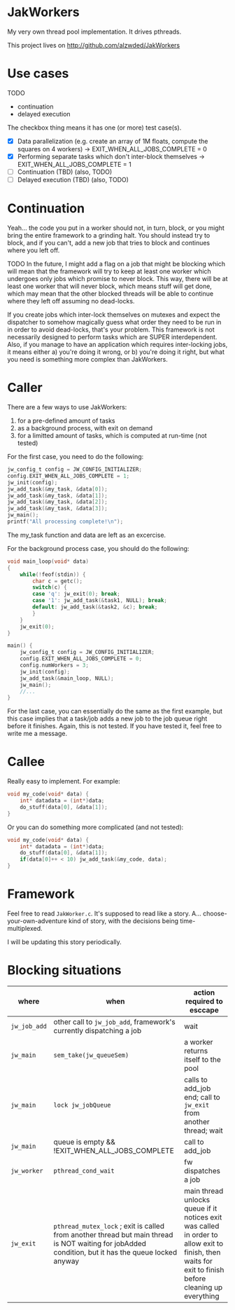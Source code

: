 JakWorkers
==========

My very own thread pool implementation. It drives pthreads.

This project lives on http://github.com/alzwded/JakWorkers

Use cases
=========

TODO

* continuation
* delayed execution

The checkbox thing means it has one (or more) test case(s).

* [x] Data parallelization (e.g. create an array of 1M floats, compute the squares on 4 workers) -> EXIT_WHEN_ALL_JOBS_COMPLETE = 0
* [x] Performing separate tasks which don't inter-block themselves -> EXIT_WHEN_ALL_JOBS_COMPLETE = 1
* [ ] Continuation (TBD) (also, TODO)
* [ ] Delayed execution (TBD) (also, TODO)

Continuation
============

Yeah... the code you put in a worker should not, in turn, block, or you might bring the entire framework to a grinding halt. You should instead try to block, and if you can't, add a new job that tries to block and continues where you left off.

TODO In the future, I might add a flag on a job that might be blocking which will mean that the framework will try to keep at least one worker which undergoes only jobs which promise to never block. This way, there will be at least one worker that will never block, which means stuff will get done, which may mean that the other blocked threads will be able to continue where they left off assuming no dead-locks.

If you create jobs which inter-lock themselves on mutexes and expect the dispatcher to somehow magically guess what order they need to be run in in order to avoid dead-locks, that's your problem. This framework is not necessarily designed to perform tasks which are SUPER interdependent. Also, if you manage to have an application which requires inter-locking jobs, it means either a) you're doing it wrong, or b) you're doing it right, but what you need is something more complex than JakWorkers.

Caller
======

There are a few ways to use JakWorkers:
1. for a pre-defined amount of tasks
2. as a background process, with exit on demand
3. for a limitted amount of tasks, which is computed at run-time (not tested)

For the first case, you need to do the following:
```C
jw_config_t config = JW_CONFIG_INITIALIZER;
config.EXIT_WHEN_ALL_JOBS_COMPLETE = 1;
jw_init(config);
jw_add_task(&my_task, &data[0]);
jw_add_task(&my_task, &data[1]);
jw_add_task(&my_task, &data[2]);
jw_add_task(&my_task, &data[3]);
jw_main();
printf("All processing complete!\n");
```
The my_task function and data are left as an excercise.

For the background process case, you should do the following:
```C
void main_loop(void* data)
{
    while(!feof(stdin)) {
        char c = getc();
        switch(c) {
        case 'q': jw_exit(0); break;
        case '1': jw_add_task(&task1, NULL); break;
        default: jw_add_task(&task2, &c); break;
        }
    }
    jw_exit(0);
}

main() {
    jw_config_t config = JW_CONFIG_INITIALIZER;
    config.EXIT_WHEN_ALL_JOBS_COMPLETE = 0;
    config.numWorkers = 3;
    jw_init(config);
    jw_add_task(&main_loop, NULL);
    jw_main();
    //...
}
```

For the last case, you can essentially do the same as the first example, but this case implies that a task/job adds a new job to the job queue right before it finishes. Again, this is not tested. If you have tested it, feel free to write me a message.

Callee
======

Really easy to implement. For example:
```C
void my_code(void* data) {
    int* datadata = (int*)data;
    do_stuff(data[0], &data[1]);
}
```

Or you can do something more complicated (and not tested):
```C
void my_code(void* data) {
    int* datadata = (int*)data;
    do_stuff(data[0], &data[1]);
    if(data[0]++ < 10) jw_add_task(&my_code, data);
}
```

Framework
=========

Feel free to read `JakWorker.c`. It's supposed to read like a story. A... choose-your-own-adventure kind of story, with the decisions being time-multiplexed.

I will be updating this story periodically.

Blocking situations
===================

| where | when | action required to esccape |
|-------|------|----------------------------|
| `jw_job_add` | other call to `jw_job_add`, framework's currently dispatching a job | wait |
| `jw_main` | `sem_take(jw_queueSem)` | a worker returns itself to the pool |
| `jw_main` | `lock jw_jobQueue` | calls to add_job end; call to `jw_exit` from another thread; wait |
| `jw_main` | queue is empty && !EXIT_WHEN_ALL_JOBS_COMPLETE | call to add_job |
| `jw_worker` | `pthread_cond_wait` | fw dispatches a job |
| `jw_exit` | `pthread_mutex_lock` ; exit is called from another thread but main thread is NOT waiting for jobAdded condition, but it has the queue locked anyway | main thread unlocks queue if it notices exit was called in order to allow exit to finish, then waits for exit to finish before cleaning up everything |
